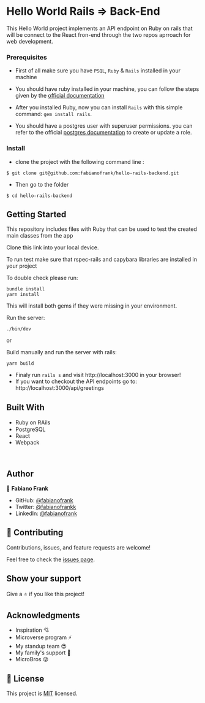 # Hello World Rails => Back-End

This Hello World project implements an API endpoint on Ruby on rails that will be connect to the React fron-end through the two repos aprroach for web development.

### Prerequisites
 - First of all make sure you have `PSQL`, `Ruby` & `Rails` installed in your machine

- You should have ruby installed in your machine, you can follow the steps given by the [official documentation](https://www.ruby-lang.org/en/documentation/installation/)

- After you installed Ruby, now you can install `Rails` with this simple command: ```gem install rails```.

- You should have a postgres user with superuser permissions. you can refer to the official [postgres documentation](https://www.postgresql.org/docs/current/role-attributes.html#:~:text=To%20create%20a%20new%20database,that%20is%20already%20a%20superuser.&text=A%20role%20must%20be%20explicitly,use%20CREATE%20ROLE%20name%20CREATEDB%20.) to create or update a role.

### Install

 - clone the project with the following command line : 
```
$ git clone git@github.com:fabianofrank/hello-rails-backend.git
```
 - Then go to the folder
```
$ cd hello-rails-backend
```

## Getting Started

This repository includes files with Ruby that can be used to test the created main classes from the app

Clone this link into your local device.

To run test make sure that rspec-rails and capybara libraries are installed in your project

To double check please run:
```
bundle install
yarn install
```
This will install both gems if they were missing in your environment.

Run the server:
```
./bin/dev
```

or

Build manually and run the server with rails:

```
yarn build
```

 - Finaly run `rails s` and visit http://localhost:3000 in your browser!
 - If you want to checkout the API endpoints go to: http://localhost:3000/api/greetings


## Built With

 - Ruby on RAils  <img src="https://cdn.emojidex.com/emoji/seal/Ruby.png" width=15px>
 - PostgreSQL <img src="https://user-images.githubusercontent.com/80895497/142954032-f7072df9-3586-48f9-a9e0-7fdd284eb833.png" width=15px>
 - React
 - Webpack
</br>

## Author

👤 **Fabiano Frank**

- GitHub: [@fabianofrank](https://github.com/fabianofrank)
- Twitter: [@fabianofrankk](https://twitter.com/fabianofrankk)
- LinkedIn: [@fabianofrank](https://www.linkedin.com/in/fabianofrank/)

## 🤝 Contributing

Contributions, issues, and feature requests are welcome!

Feel free to check the [issues page](https://github.com/fabianofrank/rails-blog-app/issues).

## Show your support

Give a ⭐️ if you like this project!

## Acknowledgments

- Inspiration 💘
- Microverse program ⚡
- My standup team 😍
- My family's support 🙌
- MicroBros 😜

## 📝 License

This project is [MIT](https://github.com/fabianofrank/rails-blog-app/blob/develop/LICENSE.md) licensed.
